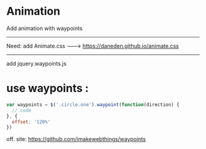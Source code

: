 # Animation
Add animation with waypoints
____________________________
Need:
add Animate.css ---> https://daneden.github.io/animate.css
____________________________
add jquery.waypoints.js

# use waypoints :
```js
var waypoints = $('.circle.one').waypoint(function(direction) {
  // code
}, {
  offset: '120%'
})
```

off. site:     https://github.com/imakewebthings/waypoints
